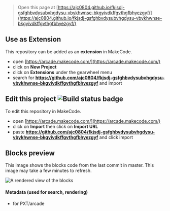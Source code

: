  


> Open this page at [https://ajc0804.github.io/fkjsdj-gsfghbvdysubvhgdysu-vbykhwnse-bkgyivdkffgvthgfbhyezgyf/](https://ajc0804.github.io/fkjsdj-gsfghbvdysubvhgdysu-vbykhwnse-bkgyivdkffgvthgfbhyezgyf/)

## Use as Extension

This repository can be added as an **extension** in MakeCode.

* open [https://arcade.makecode.com/](https://arcade.makecode.com/)
* click on **New Project**
* click on **Extensions** under the gearwheel menu
* search for **https://github.com/ajc0804/fkjsdj-gsfghbvdysubvhgdysu-vbykhwnse-bkgyivdkffgvthgfbhyezgyf** and import

## Edit this project ![Build status badge](https://github.com/ajc0804/fkjsdj-gsfghbvdysubvhgdysu-vbykhwnse-bkgyivdkffgvthgfbhyezgyf/workflows/MakeCode/badge.svg)

To edit this repository in MakeCode.

* open [https://arcade.makecode.com/](https://arcade.makecode.com/)
* click on **Import** then click on **Import URL**
* paste **https://github.com/ajc0804/fkjsdj-gsfghbvdysubvhgdysu-vbykhwnse-bkgyivdkffgvthgfbhyezgyf** and click import

## Blocks preview

This image shows the blocks code from the last commit in master.
This image may take a few minutes to refresh.

![A rendered view of the blocks](https://github.com/ajc0804/fkjsdj-gsfghbvdysubvhgdysu-vbykhwnse-bkgyivdkffgvthgfbhyezgyf/raw/master/.github/makecode/blocks.png)

#### Metadata (used for search, rendering)

* for PXT/arcade
<script src="https://makecode.com/gh-pages-embed.js"></script><script>makeCodeRender("{{ site.makecode.home_url }}", "{{ site.github.owner_name }}/{{ site.github.repository_name }}");</script>
